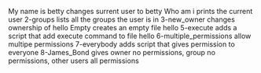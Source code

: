 My name is betty changes surrent user to betty
Who am i prints the current user
2-groups lists all the groups the user is in
3-new_owner changes ownership of hello
Empty creates an empty file hello
5-execute adds a script that add execute command to file hello
6-multiple_permissions allow multipe permissions
7-everybody adds script that gives permission to everyone
8-James_Bond gives owner no permissions, group no permissions, other users all permissions
